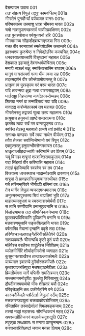 वैशम्पायन उवाच	001  
ततः संहृत्य विपुलं तद्वपुः कामवर्धितम्	001a  
भीमसेनं पुनर्दोर्भ्यां पर्यष्वजत वानरः	001c  
परिष्वक्तस्य तस्याशु भ्रात्रा भीमस्य भारत	002a  
श्रमो नाशमुपागच्छत्सर्वं चासीत्प्रदक्षिणम्	002c  
ततः पुनरथोवाच पर्यश्रुनयनो हरिः	003a  
भीममाभाष्य सौहार्दाद्बाष्पगद्गदया गिरा	003c  
गच्छ वीर स्वमावासं स्मर्तव्योऽस्मि कथान्तरे	004a  
इहस्थश्च कुरुश्रेष्ठ न निवेद्योऽस्मि कस्यचित्	004c  
धनदस्यालयाच्चापि विसृष्टानां महाबल	005a  
देशकाल इहायातुं देवगन्धर्वयोषिताम्	005c  
ममापि सफलं चक्षुः स्मारितश्चास्मि राघवम्	006a  
मानुषं गात्रसंस्पर्शं गत्वा भीम त्वया सह	006c  
तदस्मद्दर्शनं वीर कौन्तेयामोघमस्तु ते	007a  
भ्रातृत्वं त्वं पुरस्कृत्य वरं वरय भारत	007c  
यदि तावन्मया क्षुद्रा गत्वा वारणसाह्वयम्	008a  
धार्तराष्ट्रा निहन्तव्या यावदेतत्करोम्यहम्	008c  
शिलया नगरं वा तन्मर्दितव्यं मया यदि	009a  
यावदद्य करोम्येतत्कामं तव महाबल	009c  
भीमसेनस्तु तद्वाक्यं श्रुत्वा तस्य महात्मनः	010a  
प्रत्युवाच हनूमन्तं प्रहृष्टेनान्तरात्मना	010c  
कृतमेव त्वया सर्वं मम वानरपुङ्गव	011a  
स्वस्ति तेऽस्तु महाबाहो क्षामये त्वां प्रसीद मे	011c  
सनाथाः पाण्डवाः सर्वे त्वया नाथेन वीर्यवन्	012a  
तवैव तेजसा सर्वान्विजेष्यामो वयं रिपून्	012c  
एवमुक्तस्तु हनुमान्भीमसेनमभाषत	013a  
भ्रातृत्वात्सौहृदाच्चापि करिष्यामि तव प्रियम्	013c  
चमूं विगाह्य शत्रूणां शरशक्तिसमाकुलाम्	014a  
यदा सिंहरवं वीर करिष्यसि महाबल	014c  
तदाहं बृंहयिष्यामि स्वरवेण रवं तव	014e  
विजयस्य ध्वजस्थश्च नादान्मोक्ष्यामि दारुणान्	015a  
शत्रूणां ते प्राणहरानित्युक्त्वान्तरधीयत	015c  
गते तस्मिन्हरिवरे भीमोऽपि बलिनां वरः	016a  
तेन मार्गेण विपुलं व्यचरद्गन्धमादनम्	016c  
अनुस्मरन्वपुस्तस्य श्रियं चाप्रतिमां भुवि	017a  
माहात्म्यमनुभावं च स्मरन्दाशरथेर्ययौ	017c  
स तानि रमणीयानि वनान्युपवनानि च	018a  
विलोडयामास तदा सौगन्धिकवनेप्सया	018c  
फुल्लपद्मविचित्राणि पुष्पितानि वनानि च	019a  
मत्तवारणयूथानि पङ्कक्लिन्नानि भारत	019c  
वर्षतामिव मेघानां वृन्दानि ददृशे तदा	019e  
हरिणैश्चञ्चलापाङ्गैर्हरिणीसहितैर्वने	020a  
सशष्पकवलैः श्रीमान्पथि दृष्टो द्रुतं ययौ	020c  
महिषैश्च वराहैश्च शार्दूलैश्च निषेवितम्	021a  
व्यपेतभीर्गिरिं शौर्याद्भीमसेनो व्यगाहत	021c  
कुसुमानतशाखैश्च ताम्प्रपल्लवकोमलैः	022a  
याच्यमान इवारण्ये द्रुमैर्मारुतकम्पितैः	022c  
कृतपद्माञ्जलिपुटा मत्तषट्पदसेविताः	023a  
प्रियतीर्थवना मार्गे पद्मिनीः समतिक्रमन्	023c  
सज्जमानमनोदृष्टिः फुल्लेषु गिरिसानुषु	024a  
द्रौपदीवाक्यपाथेयो भीमः शीघ्रतरं ययौ	024c  
परिवृत्तेऽहनि ततः प्रकीर्णहरिणे वने	025a  
काञ्चनैर्विमलैः पद्मैर्ददर्श विपुलां नदीम्	025c  
मत्तकारण्डवयुतां चक्रवाकोपशोभिताम्	026a  
रचितामिव तस्याद्रेर्मालां विमलपङ्कजाम्	026c  
तस्यां नद्यां महासत्त्वः सौगन्धिकवनं महत्	027a  
अपश्यत्प्रीतिजननं बालार्कसदृशद्युति	027c  
तद्दृष्ट्वा लब्धकामः स मनसा पाण्डुनन्दनः	028a  
वनवासपरिक्लिष्टां जगाम मनसा प्रियाम्	028c  
